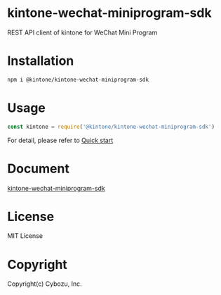 # kintone-wechat-miniprogram-sdk
REST API client of kintone for WeChat Mini Program

# Installation
```bash
npm i @kintone/kintone-wechat-miniprogram-sdk
```

# Usage
```javascript
const kintone = require('@kintone/kintone-wechat-miniprogram-sdk')
```
For detail, please refer to [Quick start](https://kintone.github.io/kintone-wechat-miniprogram-sdk/latest/getting-started/quickstart/)

# Document
[kintone-wechat-miniprogram-sdk](https://kintone.github.io/kintone-wechat-miniprogram-sdk)

# License
MIT License

# Copyright
Copyright(c) Cybozu, Inc.
